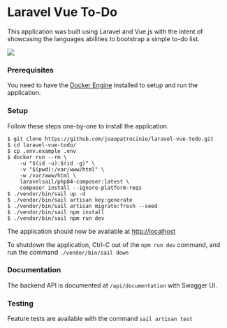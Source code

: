 # Laravel Vue To-Do

This application was built using Laravel and Vue.js with the intent of showcasing the languages abilities to bootstrap a simple to-do list.

![](https://i.ibb.co/s6xXRYM/imagem.png)

### Prerequisites
You need to have the [Docker Engine](https://docs.docker.com/engine/install/) installed to setup and run the application. 

### Setup
Follow these steps one-by-one to install the application.
```
$ git clone https://github.com/joaopatrocinio/laravel-vue-todo.git
$ cd laravel-vue-todo/
$ cp .env.example .env
$ docker run --rm \
    -u "$(id -u):$(id -g)" \
    -v "$(pwd):/var/www/html" \
    -w /var/www/html \
    laravelsail/php84-composer:latest \
    composer install --ignore-platform-reqs
$ ./vendor/bin/sail up -d
$ ./vendor/bin/sail artisan key:generate
$ ./vendor/bin/sail artisan migrate:fresh --seed
$ ./vendor/bin/sail npm install
$ ./vendor/bin/sail npm run dev
```

The application should now be available at [http://localhost](http://localhost)

To shutdown the application, Ctrl-C out of the `npm run dev` command, and run the command `./vendor/bin/sail down`

### Documentation
The backend API is documented at `/api/documentation` with Swagger UI.

### Testing
Feature tests are available with the command `sail artisan test`